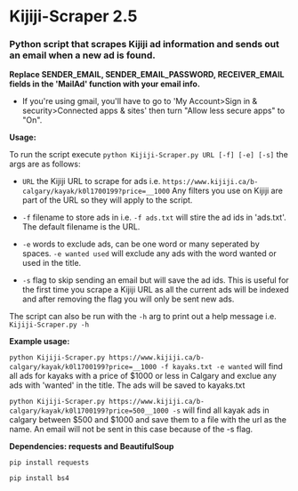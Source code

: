 # Kijiji-Scraper 2.5
### Python script that scrapes Kijiji ad information and sends out an email when a new ad is found.

 **Replace SENDER_EMAIL, SENDER_EMAIL_PASSWORD, RECEIVER_EMAIL fields in the 'MailAd' function with your email info.**
 
 - If you're using gmail, you'll have to go to 'My Account>Sign in & security>Connected apps & sites' then turn "Allow less secure apps" to "On".
 
 **Usage:**
 
 To run the script execute `python Kijiji-Scraper.py URL [-f] [-e] [-s]` the args are as follows:
 
 - `URL` the Kijiji URL to scrape for ads i.e. `https://www.kijiji.ca/b-calgary/kayak/k0l1700199?price=__1000` Any filters you use on Kijiji are part of the URL so they will apply to the script.
 
 - `-f` filename to store ads in i.e. `-f ads.txt` will stire the ad ids in 'ads.txt'. The default filename is the URL.
 
 - `-e` words to exclude ads, can be one word or many seperated by spaces. `-e wanted used` will exclude any ads with the word wanted or used in the title.
 
 - `-s` flag to skip sending an email but will save the ad ids. This is useful for the first time you scrape a Kijiji URL as all the current ads will be indexed and after removing the flag you will only be sent new ads.
 
 The script can also be run with the `-h` arg to print out a help message i.e. `Kijiji-Scraper.py -h`
 
 **Example usage:**
 
 `python Kijiji-Scraper.py https://www.kijiji.ca/b-calgary/kayak/k0l1700199?price=__1000 -f kayaks.txt -e wanted` will find all ads for kayaks with a price of $1000 or less in Calgary and exclue any ads with 'wanted' in the title. The ads will be saved to kayaks.txt

`python Kijiji-Scraper.py https://www.kijiji.ca/b-calgary/kayak/k0l1700199?price=500__1000 -s` will find all kayak ads in calgary between $500 and $1000 and save them to a file with the url as the name. An email will not be sent in this case because of the -s flag.

**Dependencies: requests and BeautifulSoup**

`pip install requests`

`pip install bs4`
